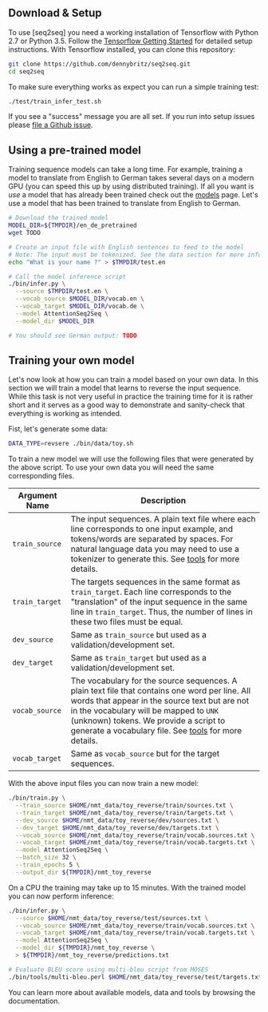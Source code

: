 ## Download & Setup

To use [seq2seq] you need a working installation of Tensorflow with
Python 2.7 or Python 3.5. Follow the [Tensorflow Getting Started](https://www.tensorflow.org/get_started/os_setup)
for detailed setup instructions. With Tensorflow installed, you can clone this repository:

```bash
git clone https://github.com/dennybritz/seq2seq.git
cd seq2seq
```

To make sure everything works as expect you can run a simple training test:

```bash
./test/train_infer_test.sh
```

If you see a "success" message you are all set. If you run into setup issues
please [file a Github issue](https://github.com/dennybritz/seq2seq/issues).


## Using a pre-trained model

Training sequence models can take a long time. For example, training a model to
translate from English to German takes several days on a modern GPU (you can speed this up by using distributed training). If all you want is *use* a model that has already been trained check out the [models](models.md) page. Let's use a model that has been trained to translate from English to German.

```bash
# Download the trained model
MODEL_DIR=${TMPDIR}/en_de_pretrained
wget TODO

# Create an input file with English sentences to feed to the model
# Note: The input must be tokenized. See the data section for more info.
echo "What is your name ?" > $TMPDIR/test.en

# Call the model inference script
./bin/infer.py \
  --source $TMPDIR/test.en \
  --vocab_source $MODEL_DIR/vocab.en \
  --vocab_target $MODEL_DIR/vocab.de \
  --model AttentionSeq2Seq \
  --model_dir $MODEL_DIR

# You should see German output: TODO
```

## Training your own model

Let's now look at how you can train a model based on your own data. In this section we will train a model that learns to reverse the input sequence. While this task is not very useful in practice the training time for it is rather short and it serves as a good way to demonstrate and sanity-check that everything is working as intended.

Fist, let's generate some data:

```bash
DATA_TYPE=revsere ./bin/data/toy.sh
```

To train a new model we will use the following files that were generated by the above script. To use your own data you will need the same corresponding files.

| Argument Name | Description |
| --- | --- |
| `train_source` | The input sequences. A plain text file where each line corresponds to one input example, and tokens/words are separated by spaces. For natural language data you may need to use a tokenizer to generate this. See [tools](tools/) for more details. |
| `train_target` | The targets sequences in the same format as `train_target`. Each line corresponds to the "translation" of the input sequence in the same line in `train_target`. Thus, the number of lines in these two files must be equal. |
| `dev_source` | Same as `train_source` but used as a validation/development set. |
| `dev_target` | Same as `train_target` but used as a validation/development set. |
| `vocab_source` | The vocabulary for the source sequences. A plain text file that contains one word per line. All words that appear in the source text but are not in the vocabulary will be mapped to `UNK` (unknown) tokens. We provide a script to generate a vocabulary file. See [tools](tools/) for more details. |
| `vocab_target` | Same as `vocab_source` but for the target sequences. |


With the above input files you can now train a new model:

```bash
./bin/train.py \
  --train_source $HOME/nmt_data/toy_reverse/train/sources.txt \
  --train_target $HOME/nmt_data/toy_reverse/train/targets.txt \
  --dev_source $HOME/nmt_data/toy_reverse/dev/sources.txt \
  --dev_target $HOME/nmt_data/toy_reverse/dev/targets.txt \
  --vocab_source $HOME/nmt_data/toy_reverse/train/vocab.sources.txt \
  --vocab_target $HOME/nmt_data/toy_reverse/train/vocab.targets.txt \
  --model AttentionSeq2Seq \
  --batch_size 32 \
  --train_epochs 5 \
  --output_dir ${TMPDIR}/nmt_toy_reverse
```

On a CPU the training may take up to 15 minutes. With the trained model you can now perform inference:

```bash
./bin/infer.py \
  --source $HOME/nmt_data/toy_reverse/test/sources.txt \
  --vocab_source $HOME/nmt_data/toy_reverse/train/vocab.sources.txt \
  --vocab_target $HOME/nmt_data/toy_reverse/train/vocab.targets.txt \
  --model AttentionSeq2Seq \
  --model_dir ${TMPDIR}/nmt_toy_reverse \
  > ${TMPDIR}/nmt_toy_reverse/predictions.txt

# Evaluate BLEU score using multi-bleu script from MOSES
./bin/tools/multi-bleu.perl $HOME/nmt_data/toy_reverse/test/targets.txt < ${TMPDIR}/nmt_toy_reverse/predictions.txt
```

You can learn more about available models, data and tools by browsing the documentation.



